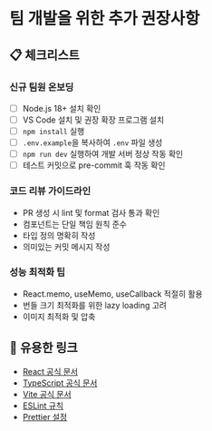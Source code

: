 # 팀 개발을 위한 추가 권장사항

## 📋 체크리스트

### 신규 팀원 온보딩
- [ ] Node.js 18+ 설치 확인
- [ ] VS Code 설치 및 권장 확장 프로그램 설치
- [ ] `npm install` 실행
- [ ] `.env.example`을 복사하여 `.env` 파일 생성
- [ ] `npm run dev` 실행하여 개발 서버 정상 작동 확인
- [ ] 테스트 커밋으로 pre-commit 훅 작동 확인

### 코드 리뷰 가이드라인
- PR 생성 시 lint 및 format 검사 통과 확인
- 컴포넌트는 단일 책임 원칙 준수
- 타입 정의 명확히 작성
- 의미있는 커밋 메시지 작성

### 성능 최적화 팁
- React.memo, useMemo, useCallback 적절히 활용
- 번들 크기 최적화를 위한 lazy loading 고려
- 이미지 최적화 및 압축

## 🔗 유용한 링크
- [React 공식 문서](https://react.dev/)
- [TypeScript 공식 문서](https://www.typescriptlang.org/)
- [Vite 공식 문서](https://vitejs.dev/)
- [ESLint 규칙](https://eslint.org/docs/rules/)
- [Prettier 설정](https://prettier.io/docs/en/configuration.html)